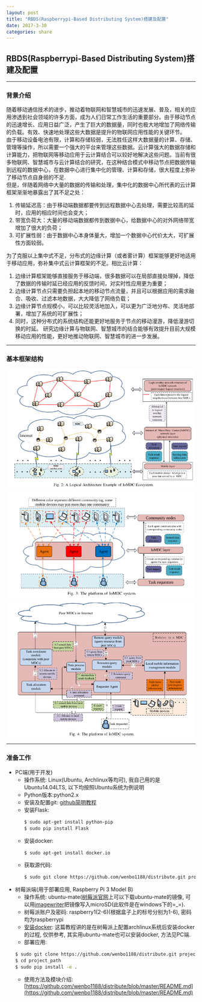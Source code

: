 ```yaml
---
layout: post
title: "RBDS(Raspberrypi-Based Distributing System)搭建及配置"
date: 2017-3-30
categories: share
---
```


## RBDS(Raspberrypi-Based Distributing System)搭建及配置 ##
----------- 
### 背景介绍 ###
随着移动通信技术的进步，推动着物联网和智慧城市的迅速发展、普及，相关的应用渗透到社会领域的许多方面，成为人们日常工作生活的重要部分。由于移动节点的迅速增长、应用日益广泛，产生了巨大的数据量，同时也极大地增加了网络传输的负载。有效、快速地处理这些大数据是提升的物联网应用性能的关键环节。  
由于移动设备电池有限，计算和存储较弱，无法胜任这样大数据量的计算、存储、管理等操作，所以需要一个强大的平台来管理这些数据。云计算强大的数据存储和计算能力，把物联网等移动应用于云计算结合可以较好地解决这些问题。当前有很多物联网、智慧城市与云计算结合的研究，在这种结合模式中移动节点把数据传输到远程的数据中心，在数据中心进行集中化的管理、计算和存储，很大程度上弥补了移动节点自身弱的不足.  
但是，伴随着网络中大量的数据的传输和处理，集中化的数据中心所代表的云计算框架渐渐地暴露出了其不足之处：  
1. 传输延迟高：由于移动端数据都要传到远程数据中心去处理，需要比较高的延时，应用的相应时间也会变大；
2. 带宽负荷大：大量的移动端数据都传到数据中心，给数据中心的对外网络带宽增加了很大的负荷；
3. 可扩展性弱：由于数据中心本身体量大，增加一个数据中心代价太大，可扩展性方面较弱。


为了克服以上集中式不足，分布式的边缘计算（或者雾计算）框架能够更好地适用于移动应用，弥补集中式云计算框架的不足。相比云计算：
1. 边缘计算框架能够直接服务于移动端，很多数据可以在局部直接处理掉，降低了数据的传输时延已经应用的反馈时间，对实时性应用更为重要；
2. 边缘计算节点只需要负担起本地的移动节点流量，并且可以根据应用的需求融合、吸收、过滤本地数据，大大降低了网络负载；
3. 边缘计算节点规模小，可以比较灵活地加入，可以更为广泛地分布、灵活地部署，增加了系统的可扩展性；
4. 同时，这种分布式的系统结构还能更好地服务于节点的移动漫游，降低漫游切换的时延。
研究边缘计算与物联网、智慧城市的结合能够有效提升目前大规模移动应用的性能，更好地推动物联网、智慧城市的进一步发展。


----------- 
### 基本框架结构 ###
![A logical Architecture Example of IoMDC](https://raw.githubusercontent.com/wenbo1188/wenbo1188.github.io/master/static/img/1.png)
![The platform of IoMDC system](https://raw.githubusercontent.com/wenbo1188/wenbo1188.github.io/master/static/img/2.png)
![The platform of IoMDC system](https://raw.githubusercontent.com/wenbo1188/wenbo1188.github.io/master/static/img/3.png)

----------- 
### 准备工作 ### 
+ PC端(用于开发) 
	* 操作系统: Linux(Ubuntu, Archlinux等均可), 我自己用的是Ubuntu14.04LTS, 以下均按照Ubuntu系统为例说明
	* Python版本:python2.x 
	* 安装及配置git: [github简明教程](http://www.runoob.com/w3cnote/git-guide.html) 
	* 安装Flask: 
		```bash 
		$ sudo apt-get install python-pip
		$ sudo pip install Flask
		``` 
	* 安装docker: 
		```bash
		$ sudo apt-get install docker.io
		``` 
	* 获取源代码: 
		```bash 
		$ sudo git clone https://github.com/wenbo1188/distribute.git project_path
		``` 
+ 树莓派端(用于部署应用, Raspberry Pi 3 Model B) 
	* 操作系统: ubuntu-mate([树莓派官网](https://www.raspberrypi.org/downloads/)上可以下载ubuntu-mate的镜像, 可以用[imagewriter](https://sourceforge.net/projects/win32diskimager/)把镜像写入microSD(此软件是在windows下的=_=).
	* 树莓派账户及密码: raspberry1(2-6)(根据盒子上的标号分别为1-6), 密码均为raspberrypi
	* [安装docker](http://hugozhu.myalert.info/2015/04/12/60-run-docker-on-raspberry-pi.html): 这篇教程讲的是在树莓派上配置archlinux系统后安装docker的过程, 仅供参考, 其实用ubuntu-mate也可以安装docker, 方法见PC端.
	* 部署应用: 
	```bash 
	$ sudo git clone https://github.com/wenbo1188/distribute.git project_path 
	$ cd project_path
	$ sudo pip install -e . 
	``` 
	* 使用方法及模块介绍:  
	[https://github.com/wenbo1188/distribute/blob/master/README.md](https://github.com/wenbo1188/distribute/blob/master/README.md)